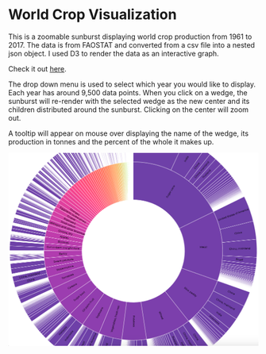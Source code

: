 # World Crop Visualization

This is a zoomable sunburst displaying world crop production from 1961 to 2017. The data is from FAOSTAT and converted from a csv file into a nested json object. I used D3 to render the data as an interactive graph.

Check it out [here](https://gregory-rempe.com/worldCropVisualization/).

The drop down menu is used to select which year you would like to display. Each year has around 9,500 data points.
When you click on a wedge, the sunburst will re-render with the selected wedge as the new center and its children distributed around the sunburst. Clicking on the center will zoom out.

A tooltip will appear on mouse over displaying the name of the wedge, its production in tonnes and the percent of the whole it makes up. 

![World Crop Production](https://github.com/gmrempe/worldCropVisualization/blob/master/Screen%20Shot%202019-08-15%20at%2011.34.09%20AM%20copy%202.png)

